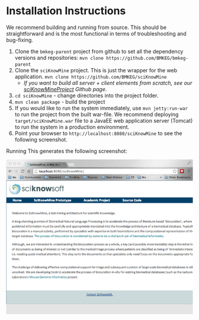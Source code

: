 Installation Instructions
===

We recommend building and running from source. This should be straightforward and is the most functional in terms of troubleshooting and bug-fixing. 

1. Clone the `bmkeg-parent` project from github to set all the dependency versions and repositories: `mvn clone https://github.com/BMKEG/bmkeg-parent`
2. Clone the `sciKnowMine` project. This is just the wrapper for the web application. `mvn clone https://github.com/BMKEG/sciKnowMine`
	* _If you want to build all server + client elements from scratch, see our [sciKnowMineProject](https://github.com/BMKEG/sciKnowMineProject) Github page_.  
3. `cd sciKnowMine` - change directories into the project folder.
4. `mvn clean package` - build the project
5. If you would like to run the system immediately, use `mvn jetty:run-war` to run the project from the built war-file. We recommend deploying `target/sciKnowMine.war` file to a JavaEE web application server (Tomcat) to run the system in a production environment. 
6. Point your browser to `http://localhost:8080/sciKnowMine` to see the following screenshot. 

Running This generates the following screenshot:

![](docs/topScreenShot.jpg)
